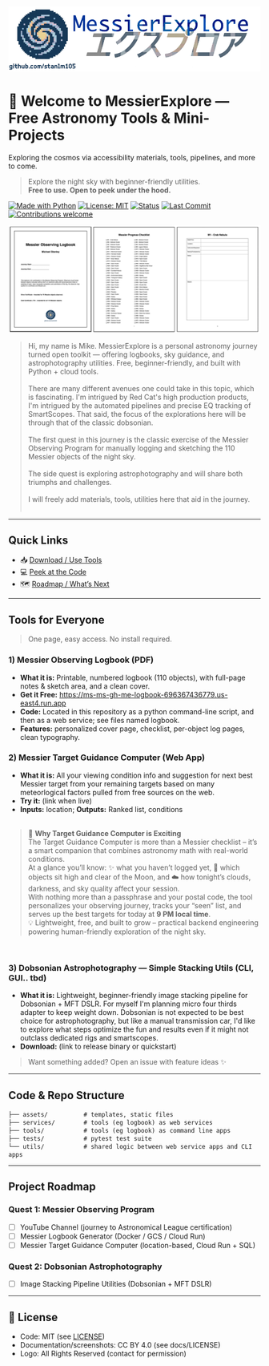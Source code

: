 ![Logo](static/logo_main_2_nobg.png)

# 🌌 Welcome to MessierExplore — Free Astronomy Tools & Mini-Projects
Exploring the cosmos via accessibility materials, tools, pipelines, and more to come.
> Explore the night sky with beginner-friendly utilities.  
> **Free to use. Open to peek under the hood.**

[![Made with Python](https://img.shields.io/badge/Python-3.11+-informational)]()
[![License: MIT](https://img.shields.io/badge/License-MIT-green.svg)]()
[![Status](https://img.shields.io/badge/status-active-blue)]()
[![Last Commit](https://img.shields.io/github/last-commit/stanlm105/MessierExplore)]()
[![Contributions welcome](https://img.shields.io/badge/contributions-welcome-brightgreen.svg)]()

![Sample Logbook](static/logbook_sample.png)


> Hi, my name is Mike. MessierExplore is a personal astronomy journey turned open toolkit — offering logbooks, sky guidance, and astrophotography utilities. Free, beginner-friendly, and built with Python + cloud tools.<br><br>
> There are many different avenues one could take in this topic, which is fascinating. I'm intrigued by Red Cat's high production products, I'm intrigued by the automated pipelines and precise EQ tracking of SmartScopes. That said, the focus of the explorations here will be through that of the classic dobsonian. <br><br>
> The first quest in this journey is the classic exercise of the Messier Observing Program for manually logging and sketching the 110 Messier objects of the night sky.<br><br>
> The side quest is exploring astrophotography and will share both triumphs and challenges.<br><br>
> I will freely add materials, tools, utilities here that aid in the journey.<br><br>

---

## Quick Links
- 📥 [Download / Use Tools](#tools-for-everyone)  
- 💻 [Peek at the Code](#code--repo-structure)  
- 🗺️ [Roadmap / What’s Next](#project-roadmap)
---

## Tools for Everyone

> One page, easy access. No install required.

### 1) Messier Observing Logbook (PDF)
- **What it is:** Printable, numbered logbook (110 objects), with full-page notes & sketch area, and a clean cover.
- **Get it Free:** https://ms-ms-gh-me-logbook-696367436779.us-east4.run.app
- **Code:** Located in this repository as a python command-line script, and then as a web service; see files named logbook.
- **Features:** personalized cover page, checklist, per-object log pages, clean typography.

### 2) Messier Target Guidance Computer (Web App)
- **What it is:** All your viewing condition info and suggestion for next best Messier target from your remaining targets based on many meteorlogical factors pulled from free sources on the web.
- **Try it:** (link when live)  
- **Inputs:** location; **Outputs:** Ranked list, conditions<br><br>

> 🚀 **Why Target Guidance Computer is Exciting**  
> The Target Guidance Computer is more than a Messier checklist – it’s a smart companion that combines astronomy math with real-world conditions.  
> At a glance you’ll know: ✨ what you haven’t logged yet, 🌙 which objects sit high and clear of the Moon, and ☁️ how tonight’s clouds, darkness, and sky quality affect your session.  
> With nothing more than a passphrase and your postal code, the tool personalizes your observing journey, tracks your “seen” list, and serves up the best targets for today at **9 PM local time**.  
> 💡 Lightweight, free, and built to grow – practical backend engineering powering human-friendly exploration of the night sky.
<br>

### 3) Dobsonian Astrophotography — Simple Stacking Utils (CLI, GUI.. tbd)
- **What it is:** Lightweight, beginner-friendly image stacking pipeline for Dobsonian + MFT DSLR. For myself I'm planning micro four thirds adapter to keep weight down. Dobsonian is not expected to be best choice for astrophotography, but like a manual transmission car, I'd like to explore what steps optimize the fun and results even if it might not outclass dedicated rigs and smartscopes.
- **Download:** (link to release binary or quickstart)

> Want something added? Open an issue with feature ideas ✨

---

## Code & Repo Structure
```
├── assets/          # templates, static files
├── services/        # tools (eg logbook) as web services
├── tools/           # tools (eg logbook) as command line apps
├── tests/           # pytest test suite
└── utils/           # shared logic between web service apps and CLI apps 
```
---

## Project Roadmap

### Quest 1: Messier Observing Program
- [ ] YouTube Channel (journey to Astronomical League certification)  
- [ ] Messier Logbook Generator (Docker / GCS / Cloud Run)  
- [ ] Messier Target Guidance Computer (location-based, Cloud Run + SQL)  

### Quest 2: Dobsonian Astrophotography
- [ ] Image Stacking Pipeline Utilities (Dobsonian + MFT DSLR)  

---
## 📄 License
- Code: MIT (see [LICENSE](LICENSE))  
- Documentation/screenshots: CC BY 4.0 (see docs/LICENSE)  
- Logo: All Rights Reserved (contact for permission)  
